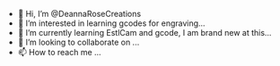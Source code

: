 - 👋 Hi, I’m @DeannaRoseCreations
- 👀 I’m interested in learning gcodes for engraving...
- 🌱 I’m currently learning EstlCam and gcode, I am brand new at this...
- 💞️ I’m looking to collaborate on ...
- 📫 How to reach me ...

<!---
DeannaRoseCreations/DeannaRoseCreations is a ✨ special ✨ repository because its `README.md` (this file) appears on your GitHub profile.
You can click the Preview link to take a look at your changes.
--->
